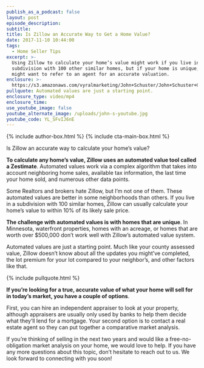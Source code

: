```yaml
---
publish_as_a_podcast: false
layout: post
episode_description:
subtitle:
title: Is Zillow an Accurate Way to Get a Home Value?
date: 2017-11-10 10:44:00
tags:
  - Home Seller Tips
excerpt: >-
  Using Zillow to calculate your home’s value might work if you live in a
  subdivision with 100 other similar homes, but if your home is unique, you
  might want to refer to an agent for an accurate valuation.
enclosure: >-
  https://s3.amazonaws.com/vyralmarketing/John+Schuster/John+Schuster+Group-+Is+Zillow+an+Accurate+Way+to+Get+a+Home+Value%253F.mp4
pullquote: Automated values are just a starting point.
enclosure_type: video/mp4
enclosure_time:
use_youtube_image: false
youtube_alternate_image: /uploads/john-s-youtube.jpg
youtube_code: YL_SFvIJ6nE
---
```


{% include author-box.html %}
{% include cta-main-box.html %}

Is Zillow an accurate way to calculate your home’s value?

**To calculate any home’s value, Zillow uses an automated value tool called a Zestimate**. Automated values work via a complex algorithm that takes into account neighboring home sales, available tax information, the last time your home sold, and numerous other data points.

Some Realtors and brokers hate Zillow, but I’m not one of them. These automated values are better in some neighborhoods than others. If you live in a subdivision with 100 similar homes, Zillow can usually calculate your home’s value to within 10% of its likely sale price.

**The challenge with automated values is with homes that are unique**. In Minnesota, waterfront properties, homes with an acreage, or homes that are worth over $500,000 don’t work well with Zillow’s automated value system.

Automated values are just a starting point. Much like your county assessed value, Zillow doesn’t know about all the updates you might’ve completed, the lot premium for your lot compared to your neighbor’s, and other factors like that.

{% include pullquote.html %}

**If you’re looking for a true, accurate value of what your home will sell for in today’s market, you have a couple of options**.

First, you can hire an independent appraiser to look at your property, although appraisers are usually only used by banks to help them decide what they’ll lend for a mortgage. Your second option is to contact a real estate agent so they can put together a comparative market analysis.

If you’re thinking of selling in the next two years and would like a free-no-obligation market analysis on your home, we would love to help. If you have any more questions about this topic, don’t hesitate to reach out to us. We look forward to connecting with you soon!